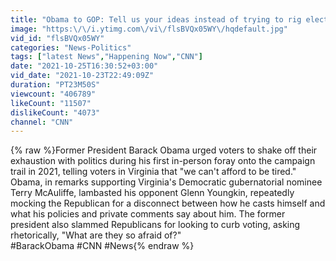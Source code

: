 ```yaml
---
title: "Obama to GOP: Tell us your ideas instead of trying to rig elections"
image: "https:\/\/i.ytimg.com\/vi\/flsBVQx05WY\/hqdefault.jpg"
vid_id: "flsBVQx05WY"
categories: "News-Politics"
tags: ["latest News","Happening Now","CNN"]
date: "2021-10-25T16:30:52+03:00"
vid_date: "2021-10-23T22:49:09Z"
duration: "PT23M50S"
viewcount: "406789"
likeCount: "11507"
dislikeCount: "4073"
channel: "CNN"
---
```

{% raw %}Former President Barack Obama urged voters to shake off their exhaustion with politics during his first in-person foray onto the campaign trail in 2021, telling voters in Virginia that &quot;we can't afford to be tired.&quot;<br />Obama, in remarks supporting Virginia's Democratic gubernatorial nominee Terry McAuliffe, lambasted his opponent Glenn Youngkin, repeatedly mocking the Republican for a disconnect between how he casts himself and what his policies and private comments say about him. The former president also slammed Republicans for looking to curb voting, asking rhetorically, &quot;What are they so afraid of?&quot;<br />#BarackObama #CNN #News{% endraw %}
